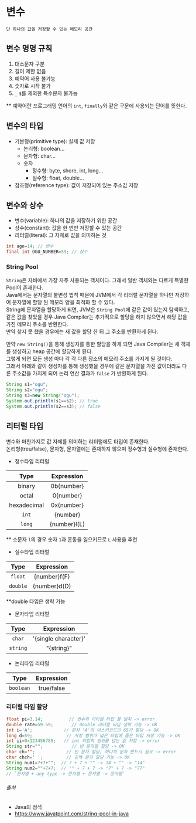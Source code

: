 # 변수

```
단 하나의 값을 저장할 수 있는 메모리 공간
```

## 변수 명명 규칙

1. 대소문자 구분
2. 길이 제한 없음
3. 예약어 사용 불가능
4. 숫자로 시작 불가
5. `_` `$`를 제외한 특수문자 불가능

** 예약어란 프로그래밍 언어의 `int`, `finally`와 같은 구문에 사용되는 단어를 뜻한다.

## 변수의 타입

- 기본형(primitive type): 실제 값 저장
    - 논리형: boolean...
    - 문자형: char...
    - 숫자
        - 정수형: byte, shore, int, long...
        - 실수형: float, double...
- 참조형(reference type): 값이 저장되어 있는 주소값 저장

## 변수와 상수

- 변수(variable): 하나의 값을 저장하기 위한 공간
- 상수(constant): 값을 한 번만 저장할 수 있는 공간
- 리터럴(literal): 그 자체로 값을 의미하는 것

```java
int age=14; // 변수
final int OGU_NUMBER=59; // 상수
```

### String Pool

`String`은 자바에서 가장 자주 사용되는 객체이다. 그래서 일반 객체와는 다르게 특별한 Pool이 존재한다.  
Java에서는 문자열의 불변성 법칙 때문에 JVM에서 각 리터럴 문자열을 하나만 저장하여 문자열에 할당 된 메모리 양을 최적화 할 수 있다.  
String에 문자열을 할당하게 되면, JVM은 `String Pool`에 같은 값이 있는지 탐색하고,  
같은 값을 찾았을 경우 Java Compiler는 추가적으로 할당을 하지 않으면서 해당 값을 가진 메모리 주소를 반환한다.  
만약 찾지 못 했을 경우에는 새 값을 할당 한 뒤 그 주소를 반환하게 된다.

만약 `new String()`을 통해 생성자를 통한 할당을 하게 되면 Java Compiler는 새 객체를 생성하고 heap 공간에 할당하게 된다.  
그렇게 되면 모든 생성 마다 각 각 다른 장소의 메모리 주소를 가지게 될 것이다.  
그래서 아래와 같이 생성자를 통해 생성했을 경우에 같은 문자열을 가진 값이더라도 다른 주소값을 가지게 되어 논리 연산 결과가 `false` 가 반환하게 된다.

```java
String s1="ogu";
String s2="ogu";
String s3=new String("ogu");
System.out.println(s1==s2); // true
System.out.println(s2==s3); // false
```

## 리터럴 타입

변수와 마찬가지로 값 자체를 의미하는 리터럴에도 타입이 존재한다.  
논리형(treu/false), 문자형, 문자열에는 존재하지 않으며 정수형과 실수형에 존재한다.

- 정수타입 리터럴

|     Type      |  Expression  |
|:-------------:|:------------:|
|    binary     |  0b{number}  |
|     octal     |  0{number}   |
|  hexadecimal  |  0x{number}  |
|     `int`     |   {number}   |
|    `long`     | {number}l(L) |

** 소문자 `l`의 경우 숫자 `1`과 혼동을 일으키므로 `L` 사용을 추천

- 실수타입 리터럴

|     Type     |  Expression  |
|:------------:|:------------:|
|   `float`    | {number}f(F) |
|   `double`   | {number}d(D) |

**double 타입은 생략 가능

- 문자타입 리터럴

|   Type   |      Expression      |
|:--------:|:--------------------:|
|  `char`  | '{single character}' |
| `string` |      "{string}"      |

- 논리타입 리터럴

|   Type    | Expression |
|:---------:|:----------:|
| `boolean` | true/false |

### 리터럴 타입 할당

```java
float pi=3.14;          // 변수와 리터럴 타입 불 일치 -> error
double rate=59.59;       // double 리터럴 타입 생략 가능 -> OK
int i='A';            // 문자 'A'의 아스키코드인 65가 할당 -> OK
long d=59;             // 저장 범위가 넓은 타입에 좁은 타입 저장 가능 -> OK
int ii=0x123456789;   // int 타입의 범위를 넘는 값 저장 -> error
String str="";           // 빈 문자열 할당 -> OK
char ch='';            // 빈 문자 할당, 하나의 문자 반드시 필요 -> error
char chch=' ';         // 공백 문자 할당 가능 -> OK
String num1=7+7+"";  // 7 + 7 + "" -> 14 + "" -> "14"
String num2=""+7+7;  // "" + 7 + 7 -> "7" + 7 -> "77"
// `문자열 + any type -> 문자열 + 문자열 -> 문자열`
```

###### 출처

- Java의 정석
- https://www.javatpoint.com/string-pool-in-java

